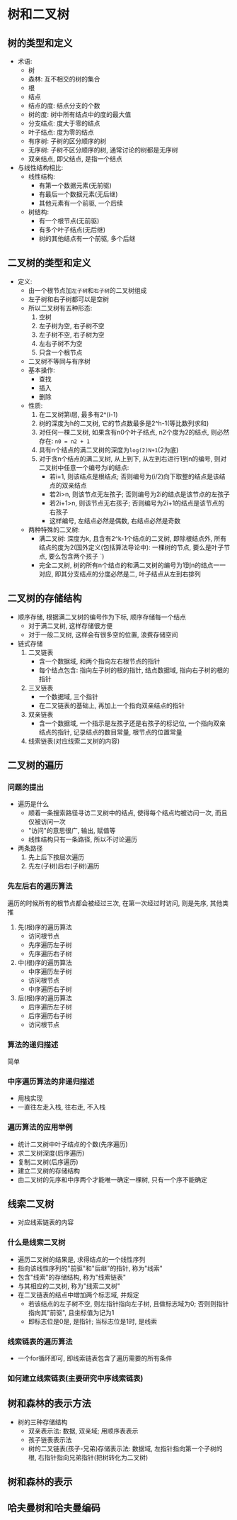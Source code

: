 # 树和二叉树

## 树的类型和定义
- 术语:
    - 树
    - 森林: 互不相交的树的集合
    - 根
    - 结点
    - 结点的度: 结点分支的个数
    - 树的度: 树中所有结点中的度的最大值
    - 分支结点: 度大于零的结点
    - 叶子结点: 度为零的结点
    - 有序树: 子树的区分顺序的树
    - 无序树: 子树不区分顺序的树, 通常讨论的树都是无序树
    - 双亲结点, 即父结点, 是指一个结点
- 与线性结构相比:
    - 线性结构:
        - 有第一个数据元素(无前驱)
        - 有最后一个数据元素(无后继)
        - 其他元素有一个前驱, 一个后续
    - 树结构:
        - 有一个根节点(无前驱)
        - 有多个叶子结点(无后继)
        - 树的其他结点有一个前驱, 多个后继

## 二叉树的类型和定义
- 定义:
    - 由一个根节点加```左子树```和```右子树```的二叉树组成
    - 左子树和右子树都可以是空树
    - 所以二叉树有五种形态:
        1. 空树
        2. 左子树为空, 右子树不空
        3. 左子树不空, 右子树为空
        4. 左右子树不为空
        5. 只含一个根节点
    - 二叉树不等同与有序树  
    - 基本操作:
        - 查找
        - 插入
        - 删除
    - 性质:
        1. 在二叉树第i层, 最多有2^(i-1)
        2. 树的深度为h的二叉树, 它的节点数最多是2^h-1(等比数列求和)
        3. 对任何一棵二叉树, 如果含有n0个叶子结点, n2个度为2的结点, 则必然存在: ```n0 = n2 + 1```
        4. 具有n个结点的满二叉树的深度为```log(2)N+1```(2为底)
        5. 对于含n个结点的满二叉树, 从上到下, 从左到右进行1到n的编号, 则对二叉树中任意一个编号为i的结点:
            - 若i=1, 则该结点是根结点; 否则编号为(i/2)向下取整的结点是该结点的双亲结点
            - 若2i>n, 则该节点无左孩子; 否则编号为2i的结点是该节点的左孩子
            - 若2i+1>n, 则该节点无右孩子; 否则编号为2i+1的结点是该节点的右孩子
            - 这样编号, 左结点必然是偶数, 右结点必然是奇数
    - 两种特殊的二叉树:
        - 满二叉树: 深度为k, 且含有2^k-1个结点的二叉树, 即除根结点外, 所有结点的度为2(国外定义(包括算法导论中): 一棵树的节点, 要么是叶子节点, 要么包含两个孩子  `)
        - 完全二叉树, 树的所有n个结点的和满二叉树的编号为1到n的结点一一对应, 即其分支结点的分度必然是二, 叶子结点从左到右排列

## 二叉树的存储结构
- 顺序存储, 根据满二叉树的编号作为下标, 顺序存储每一个结点
    - 对于满二叉树, 这样存储很方便
    - 对于一般二叉树, 这样会有很多空的位置, 浪费存储空间
- 链式存储
    1. 二叉链表
        - 含一个数据域, 和两个指向左右根节点的指针
        - 每个结点包含: 指向左子树的根的指针, 结点数据域, 指向右子树的根的指针
    2. 三叉链表
        - 一个数据域, 三个指针
        - 在二叉链表的基础上, 再加上一个指向双亲结点的指针
    3. 双亲链表
        - 含一个数据域, 一个指示是左孩子还是右孩子的标记位, 一个指向双亲结点的指针, 记录结点的数目常量, 根节点的位置常量
    4. 线索链表(对应线索二叉树的内容)

## 二叉树的遍历
### 问题的提出
- 遍历是什么
    - 顺着一条搜索路径寻访二叉树中的结点, 使得每个结点均被访问一次, 而且仅被访问一次
    - "访问"的意思很广, 输出, 赋值等
    - 线性结构只有一条路径, 所以不讨论遍历
- 两条路径
    1. 先上后下按层次遍历
    2. 先左(子树)后右(子树)遍历
### 先左后右的遍历算法
遍历的时候所有的根节点都会被经过三次, 在第一次经过时访问, 则是先序, 其他类推 
1. 先(根)序的遍历算法
    - 访问根节点
    - 先序遍历左子树
    - 先序遍历右子树
2. 中(根)序的遍历算法
    - 中序遍历左子树
    - 访问根节点
    - 中序遍历右子树
3. 后(根)序的遍历算法
    - 后序遍历左子树
    - 后序遍历右子树
    - 访问根节点
### 算法的递归描述
简单
### 中序遍历算法的非递归描述
- 用栈实现
- 一直往左走入栈, 往右走, 不入栈
### 遍历算法的应用举例
- 统计二叉树中叶子结点的个数(先序遍历)
- 求二叉树深度(后序遍历)
- 复制二叉树(后序遍历)
- 建立二叉树的存储结构
- 由二叉树的先序和中序两个才能唯一确定一棵树, 只有一个序不能确定
## 线索二叉树
- 对应线索链表的内容
### 什么是线索二叉树
- 遍历二叉树的结果是, 求得结点的一个线性序列
- 指向该线性序列的"前驱"和"后继"的指针, 称为"线索"
- 包含"线索"的存储结构, 称为"线索链表"
- 与其相应的二叉树, 称为"线索二叉树"
- 在二叉链表的结点中增加两个标志域, 并规定
    - 若该结点的左子树不空, 则左指针指向左子树, 且做标志域为0; 否则则指针指向其"前驱", 且坐标值为记为1
    - 即标志位是0是, 是指针; 当标志位是1时, 是线索

### 线索链表的遍历算法
- 一个for循环即可, 即线索链表包含了遍历需要的所有条件
### 如何建立线索链表(主要研究中序线索链表)

## 树和森林的表示方法
- 树的三种存储结构
    - 双亲表示法: 数据, 双亲域; 用顺序表表示
    - 孩子链表表示法
    - 树的二叉链表(孩子-兄弟)存储表示法: 数据域, 左指针指向第一个子树的根, 右指针指向兄弟指针(把树转化为二叉树)

## 树和森林的表示

## 哈夫曼树和哈夫曼编码